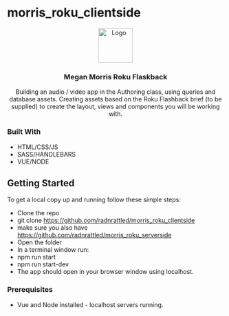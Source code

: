 # morris_roku_clientside<br />
<p align="center">
  <a href="https://github.com/radnrattled/morris_roku_clientside">
    <img src="images/roku.svg" alt="Logo" width="80" height="80">
  </a>

  <h3 align="center">Megan Morris Roku Flaskback</h3>

  <p align="center">
   Building an audio / video app in the Authoring class, using queries and database
assets. Creating assets based on the Roku Flashback brief (to be supplied) to create the layout, views and components you will be working with.
</p>

### Built With

* HTML/CSS/JS
* SASS/HANDLEBARS
* VUE/NODE


## Getting Started

To get a local copy up and running follow these simple steps:
* Clone the repo
* git clone https://github.com/radnrattled/morris_roku_clientside
* make sure you also have https://github.com/radnrattled/morris_roku_serverside
* Open the folder
* In a terminal window run:
* npm run start
* npm run start-dev
* The app should open in your browser window using localhost.


### Prerequisites

* Vue and Node installed - localhost servers running.

